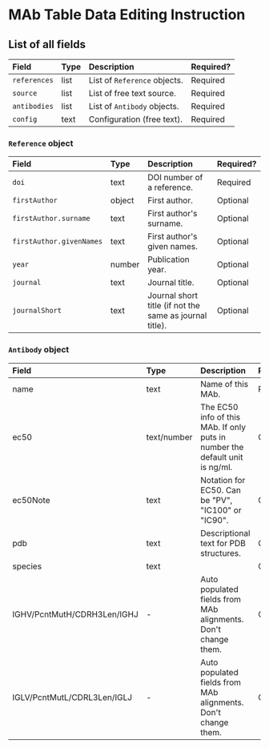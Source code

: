 # MAb Table Data Editing Instruction

## List of all fields

| Field         | Type    | Description                  | Required? |
| :---          | :---    | :---                         | :---      |
| `references`  | list    | List of `Reference` objects. | Required  |
| `source`      | list    | List of free text source.    | Required  |
| `antibodies`  | list    | List of `Antibody` objects.  | Required  |
| `config`      | text    | Configuration (free text).   | Required  |


### `Reference` object

| Field                    | Type      | Description                                             | Required? |
| :---                     | :---      | :---                                                    | :---      |
| `doi`                    | text      | DOI number of a reference.                              | Required  |
| `firstAuthor`            | object    | First author.                                           | Optional  |
| `firstAuthor.surname`    | text      | First author's surname.                                 | Optional  |
| `firstAuthor.givenNames` | text      | First author's given names.                             | Optional  |
| `year`                   | number    | Publication year.                                       | Optional  |
| `journal`                | text      | Journal title.                                          | Optional  |
| `journalShort`           | text      | Journal short title (if not the same as journal title). | Optional  |

### `Antibody` object

| Field                       | Type        | Description                                                                  | Required? |
| :---                        | :---        | :---                                                                         | :---      |
| name                        | text        | Name of this MAb.                                                            | Required  |
| ec50                        | text/number | The EC50 info of this MAb. If only puts in number the default unit is ng/ml. | Optional  |
| ec50Note                    | text        | Notation for EC50. Can be "PV", "IC100" or "IC90".                           | Optional  |
| pdb                         | text        | Descriptional text for PDB structures.                                       | Optional  |
| species                     | text        |                                                                              | Optional  |
| IGHV/PcntMutH/CDRH3Len/IGHJ | -           | Auto populated fields from MAb alignments. Don't change them.                | Optional  |
| IGLV/PcntMutL/CDRL3Len/IGLJ | -           | Auto populated fields from MAb alignments. Don't change them.                | Optional  |
